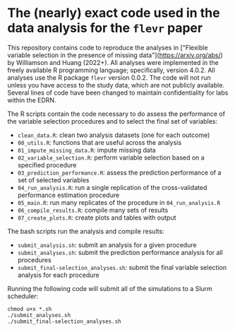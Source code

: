 # The (nearly) exact code used in the data analysis for the `flevr` paper

This repository contains code to reproduce the analyses in ["Flexible variable selection in the presence of missing data"](https://arxiv.org/abs/<FINISH THIS>) by Williamson and Huang (2022+). All analyses were implemented in the freely available R programming language; specifically, version 4.0.2. All analyses use the R package `flevr` version 0.0.2. The code will not run unless you have access to the study data, which are not publicly available. Several lines of code have been changed to maintain confidentiality for labs within the EDRN.

The R scripts contain the code necessary to do assess the performance of the variable selection procedures and to select the final set of variables:
* `clean_data.R`: clean two analysis datasets (one for each outcome)
* `00_utils.R`: functions that are useful across the analysis
* `01_impute_missing_data.R`: impute missing data
* `02_variable_selection.R`: perform variable selection based on a specified procedure
* `03_prediction_performance.R`: assess the prediction performance of a set of selected variables
* `04_run_analysis.R`: run a single replication of the cross-validated performance estimation procedure
* `05_main.R`: run many replicates of the procedure in `04_run_analysis.R`
* `06_compile_results.R`: compile many sets of results
* `07_create_plots.R`: create plots and tables with output

The bash scripts run the analysis and compile results:
* `submit_analysis.sh`: submit an analysis for a given procedure
* `submit_analyses.sh`: submit the prediction performance analysis for all procedures
* `submit_final-selection_analyses.sh`: submit the final variable selection analysis for each procedure

Running the following code will submit all of the simulations to a Slurm scheduler:
```{bash}
chmod u+x *.sh
./submit_analyses.sh
./submit_final-selection_analyses.sh
```
